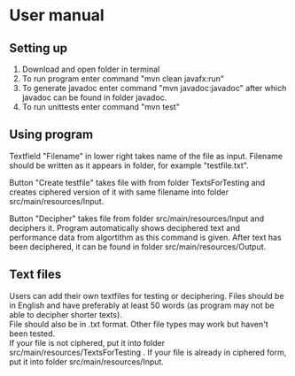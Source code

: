 # User manual

## Setting up
1. Download and open folder in terminal
2. To run program enter command "mvn clean javafx:run"
3. To generate javadoc enter command "mvn javadoc:javadoc" after which javadoc can be found in folder javadoc.
4. To run unittests enter command "mvn test"


## Using program
Textfield "Filename" in lower right takes name of the file as input. Filename should be written as it appears in folder, for example "testfile.txt".


Button "Create testfile" takes file with from folder TextsForTesting and creates ciphered version of it with same filename into folder src/main/resources/Input. 


Button "Decipher" takes file from folder src/main/resources/Input and deciphers it. Program automatically shows deciphered text and performance data from algortithm as this command is given. After text has been deciphered, it can be found in folder src/main/resources/Output. 

## Text files
Users can add their own textfiles for testing or deciphering. Files should be in English and have preferably at least 50 words (as program may not be able to decipher shorter texts).  
File should also be in .txt format. Other file types may work but haven't been tested.  
If your file is not ciphered, put it into folder src/main/resources/TextsForTesting . If your file is already in ciphered form, put it into folder src/main/resources/Input.
